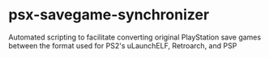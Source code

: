 # psx-savegame-synchronizer
Automated scripting to facilitate converting original PlayStation save games between the format used for PS2's uLaunchELF, Retroarch, and PSP
